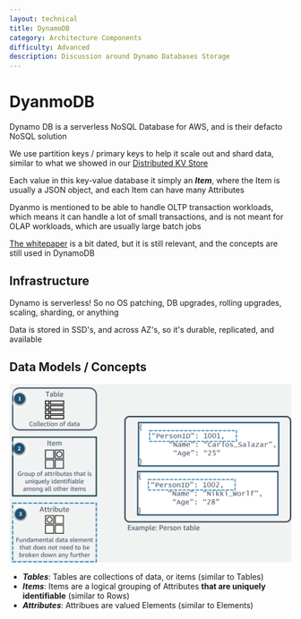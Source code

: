 ```yaml
---
layout: technical
title: DynamoDB
category: Architecture Components
difficulty: Advanced
description: Discussion around Dynamo Databases Storage
---
```


# DyanmoDB
Dynamo DB is a serverless NoSQL Database for AWS, and is their defacto NoSQL solution

We use partition keys / primary keys to help it scale out and shard data, similar to what we showed in our [Distributed KV Store](/docs/architecture_components/typical_reusable_resources/typical_distributed_kv_store/index.md) 

Each value in this key-value database it simply an ***Item***, where the Item is usually a JSON object, and each Item can have many Attributes

Dyanmo is mentioned to be able to handle OLTP transaction workloads, which means it can handle a lot of small transactions, and is not meant for OLAP workloads, which are usually large batch jobs

[The whitepaper](/arxiv_papers/Dyanmo%20markedup.pdf) is a bit dated, but it is still relevant, and the concepts are still used in DynamoDB

## Infrastructure
Dynamo is serverless! So no OS patching, DB upgrades, rolling upgrades, scaling, sharding, or anything

Data is stored in SSD's, and across AZ's, so it's durable, replicated, and available

## Data Models / Concepts

![Dynamo Concepts](./images/dynamo.png)

- ***Tables***: Tables are collections of data, or items (similar to Tables)
- ***Items***: Items are a logical grouping of Attributes **that are uniquely identifiable** (similar to Rows)
- ***Attributes***: Attribues are valued Elements (similar to Elements)